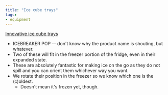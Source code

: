 ```yaml
---
title: "Ice cube trays"
tags:
- equipment
---
```

[Innovative ice cube trays](https://www.amazon.com/dp/B09VRH86S2/ref=nosim?tag=ffwf0f-20)
- ICEBREAKER POP -- don't know why the product name is shouting, but whatever.
- Two of these will fit in the freezer portion of the fridge, even in their expanded state.
- These are absolutely fantastic for making ice on the go as they do not spill and you can orient them whichever way you want.
- We rotate their position in the freezer so we know which one is the (c)oldest.
	- Doesn't mean it's frozen yet, though.
